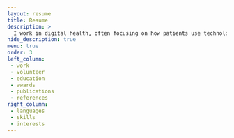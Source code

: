 ```yaml
---
layout: resume
title: Resume
description: >
  I work in digital health, often focusing on how patients use technology to interact with their care. 
hide_description: true
menu: true
order: 3
left_column:
 - work
 - volunteer
 - education
 - awards
 - publications
 - references
right_column:
 - languages
 - skills
 - interests
---
```

